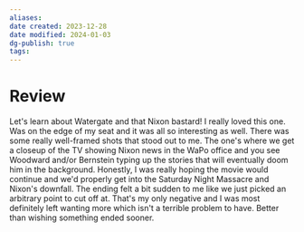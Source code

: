 ```yaml
---
aliases: 
date created: 2023-12-28
date modified: 2024-01-03
dg-publish: true
tags: 
---
```


# Review

Let's learn about Watergate and that Nixon bastard! I really loved this one. Was on the edge of my seat and it was all so interesting as well. There was some really well-framed shots that stood out to me. The one's where we get a closeup of the TV showing Nixon news in the WaPo office and you see Woodward and/or Bernstein typing up the stories that will eventually doom him in the background. Honestly, I was really hoping the movie would continue and we'd properly get into the Saturday Night Massacre and Nixon's downfall. The ending felt a bit sudden to me like we just picked an arbitrary point to cut off at. That's my only negative and I was most definitely left wanting more which isn't a terrible problem to have. Better than wishing something ended sooner.
